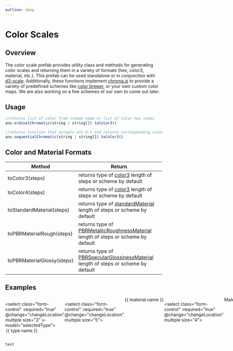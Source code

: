 ```yaml
---
outline: deep
---
```

<script setup>
  import {ref} from 'vue';
  import chroma from './chroma.vue';

  const types = ref({ ordinal: {
    name: "Ordinal",
    method: "d3.scaleOrdinal(anu.ordinalChromatic"
  },
    sequential: {
    name: "Sequential",
    method: "d3.scaleSequential(anu.sequentialChromatic"
  }})

  const materials = ref({ 
    color3: {
      name: "Color3",
      method: "toColor3",
    },
    color4: {
      name: "Color4",
      method: "toColor4",
    },
    standard: {
      name: "Standard Material",
      method: "toStandardMaterial",
    },
    pbrRough: {
      name: "PBR Rough",
      method: "toPBRMaterialRough",
    },
    pbrGlossy: {
      name: "PBR Glossy",
      method: "toPBRMaterialGlossy",
    }
  })

  let selectedType = ref("Ordinal");
  let selectedMaterial = ref("Standard");
  let scheme = ref("d3");
  let meshes = ref(10);
  let steps = ref(10);

  

  const colors = ref(['1','2','3']);
</script>

# Color Scales

## Overview

The color scale prefab provides utility class and methods for generating color scales and returning them in a variety of formats (hex, color3, material, etc.). This prefab can be used standalone or in conjunction with [d3-scale](https://d3js.org/d3-scale). Additionally, these functions implement [chroma.js](https://gka.github.io/chroma.js/) to provide a variety of predefined schemes like [color brewer](https://colorbrewer2.org/#type=sequential&scheme=BuGn&n=3), or your own custom color maps. We are also working on a few schemes of our own to come out later. 

## Usage



``` js
//returns list of color from scheme name or list of color hex codes
anu.ordinalChromatic(string | string[]).toColor3()

//returns function that accepts int 0-1 and returns corresponding color
anu.sequentialChromatic(string | string[]).toColor3() 
```



## Color and Material Formats

| Method       |    Return | 
| ------------- | ------------- | 
|   toColor3(steps)  | returns type of [color3](https://doc.babylonjs.com/typedoc/classes/BABYLON.Color3) length of steps or scheme by default | 
|   toColor4(steps)  | returns type of [color3](https://doc.babylonjs.com/typedoc/classes/BABYLON.Color4) length of steps or scheme by default | 
|   toStandardMaterial(steps)  | returns type of [standardMaterial](https://doc.babylonjs.com/typedoc/classes/BABYLON.StandardMaterial) length of steps or scheme by default | 
|   toPBRMaterialRough(steps)  | returns type of [PBRMetallicRoughnessMaterial](https://doc.babylonjs.com/typedoc/classes/BABYLON.PBRMetallicRoughnessMaterial) length of steps or scheme by default | 
|   toPBRMaterialGlossy(steps)  | returns type of [PBRSpecularGlossinessMaterial](https://doc.babylonjs.com/typedoc/classes/BABYLON.PBRSpecularGlossinessMaterial) length of steps or scheme by default | 
  

## Examples

<div class="container">
 <div class="ui">

  
  <select class="form-control" :required="true" @change="changeLocation" multiple size="2" v-model="selectedType">
      <option  v-for="type in types" :selected="selectedType === type.name" v-bind:value="type.name" >{{ type.name }}</option>
  </select>
  

  
  <select class="form-control" :required="true" @change="changeLocation" multiple size="5">
   <option v-for="material in materials" v-bind:value="material.name" >{{ material.name }}</option>
  </select>

  <select class="form-control" :required="true" @change="changeLocation" multiple size="4">
   <option :selected="true">Material</option>
   <option v-for="color in colors" v-bind:value="color" >{{ color }}</option>
  </select>

  
  

  <div class="sliders">
    <label> Meshes
      <input  type="range" min="5" max="50" class="slider" v-model.number="meshes">
    </label>
    <label> Steps
    <input type="range" min="0" max="100" class="slider" id="myRange" v-model.number="steps">
    </label>
  </div>
     
  </div>

  <chroma :type="selectedType[0]" :scheme="scheme" :material="selectedMaterial" :meshes="meshes" :steps="steps" />
</div>

```js
test
```



  <style>
     .cards {
    display: flex;
    flex-wrap: wrap;
    align-items: flex-start;
    justify-content: center;
    flex-direction: row;
    margin-top: 10px;
  }

    .container {
    width: 100%
  }

  .ui {
    display: flex;
    justify-content: space-evenly;
  }

  .sliders {
    display: flex;
    flex-direction: column;
  }

  .canvas-container {
    width: 100%;
    height: 100px;
    overflow: hidden;
  }

  #canvas {
    width: 100%;
    height: 500px;
    position: relative;
    top: -200px;

  }
    </style>
